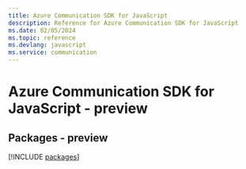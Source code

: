 ```yaml
---
title: Azure Communication SDK for JavaScript
description: Reference for Azure Communication SDK for JavaScript
ms.date: 02/05/2024
ms.topic: reference
ms.devlang: javascript
ms.service: communication
---
```

# Azure Communication SDK for JavaScript - preview
## Packages - preview
[!INCLUDE [packages](communication-index.md)]